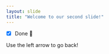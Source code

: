 ```yaml
---
layout: slide
title: "Welcome to our second slide!"
---
```

- [x] Done :tada:

Use the left arrow to go back!

